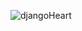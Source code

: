 
![djangoHeart](https://github.com/Seyedsahel/Seyedsahel/assets/108761701/d1564abd-5bfa-4b11-b607-592eb5503553)
